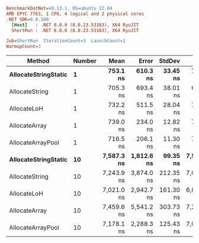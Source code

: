 ``` ini

BenchmarkDotNet=v0.13.1, OS=ubuntu 22.04
AMD EPYC 7763, 1 CPU, 4 logical and 2 physical cores
.NET SDK=8.0.100
  [Host]   : .NET 8.0.0 (8.0.23.53103), X64 RyuJIT
  ShortRun : .NET 8.0.0 (8.0.23.53103), X64 RyuJIT

Job=ShortRun  IterationCount=3  LaunchCount=1  
WarmupCount=3  

```
|               Method | Number |       Mean |      Error |    StdDev |        Min |        Max |  Gen 0 |  Gen 1 | Allocated |
|--------------------- |------- |-----------:|-----------:|----------:|-----------:|-----------:|-------:|-------:|----------:|
| **AllocateStringStatic** |      **1** |   **753.1 ns** |   **610.3 ns** |  **33.45 ns** |   **721.2 ns** |   **787.9 ns** | **0.0124** | **0.0114** |      **1 KB** |
|       AllocateString |      1 |   705.3 ns |   693.4 ns |  38.01 ns |   678.7 ns |   748.9 ns | 0.0124 | 0.0114 |      1 KB |
|          AllocateLoH |      1 |   732.2 ns |   511.5 ns |  28.04 ns |   708.4 ns |   763.1 ns | 0.0124 | 0.0114 |      1 KB |
|        AllocateArray |      1 |   739.0 ns |   234.0 ns |  12.82 ns |   726.1 ns |   751.8 ns | 0.0124 | 0.0114 |      1 KB |
|    AllocateArrayPool |      1 |   716.5 ns |   206.1 ns |  11.30 ns |   707.6 ns |   729.2 ns | 0.0124 | 0.0114 |      1 KB |
| **AllocateStringStatic** |     **10** | **7,587.3 ns** | **1,812.6 ns** |  **99.35 ns** | **7,529.6 ns** | **7,702.0 ns** | **0.1221** | **0.1144** |     **10 KB** |
|       AllocateString |     10 | 7,243.9 ns | 3,874.0 ns | 212.35 ns | 7,012.3 ns | 7,429.5 ns | 0.1297 | 0.1221 |     10 KB |
|          AllocateLoH |     10 | 7,021.0 ns | 2,942.7 ns | 161.30 ns | 6,883.7 ns | 7,198.6 ns | 0.1297 | 0.1221 |     10 KB |
|        AllocateArray |     10 | 7,459.6 ns | 5,541.2 ns | 303.73 ns | 7,231.7 ns | 7,804.4 ns | 0.1221 | 0.1144 |     10 KB |
|    AllocateArrayPool |     10 | 7,178.1 ns | 2,288.3 ns | 125.43 ns | 7,033.6 ns | 7,257.9 ns | 0.1221 | 0.1144 |     10 KB |
